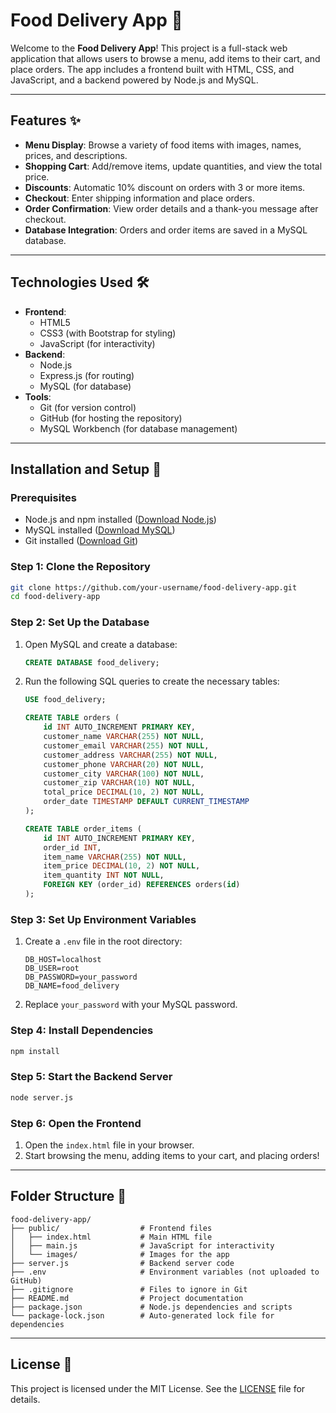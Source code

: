# Food Delivery App 🍔

Welcome to the **Food Delivery App**! This project is a full-stack web application that allows users to browse a menu, add items to their cart, and place orders. The app includes a frontend built with HTML, CSS, and JavaScript, and a backend powered by Node.js and MySQL.

---

## Features ✨

- **Menu Display**: Browse a variety of food items with images, names, prices, and descriptions.
- **Shopping Cart**: Add/remove items, update quantities, and view the total price.
- **Discounts**: Automatic 10% discount on orders with 3 or more items.
- **Checkout**: Enter shipping information and place orders.
- **Order Confirmation**: View order details and a thank-you message after checkout.
- **Database Integration**: Orders and order items are saved in a MySQL database.

---

## Technologies Used 🛠️

- **Frontend**:
  - HTML5
  - CSS3 (with Bootstrap for styling)
  - JavaScript (for interactivity)
- **Backend**:
  - Node.js
  - Express.js (for routing)
  - MySQL (for database)
- **Tools**:
  - Git (for version control)
  - GitHub (for hosting the repository)
  - MySQL Workbench (for database management)

---


## Installation and Setup 🚀

### Prerequisites
- Node.js and npm installed ([Download Node.js](https://nodejs.org/))
- MySQL installed ([Download MySQL](https://dev.mysql.com/downloads/installer/))
- Git installed ([Download Git](https://git-scm.com/))

### Step 1: Clone the Repository
```bash
git clone https://github.com/your-username/food-delivery-app.git
cd food-delivery-app
```

### Step 2: Set Up the Database
1. Open MySQL and create a database:
   ```sql
   CREATE DATABASE food_delivery;
   ```

2. Run the following SQL queries to create the necessary tables:
   ```sql
   USE food_delivery;

   CREATE TABLE orders (
       id INT AUTO_INCREMENT PRIMARY KEY,
       customer_name VARCHAR(255) NOT NULL,
       customer_email VARCHAR(255) NOT NULL,
       customer_address VARCHAR(255) NOT NULL,
       customer_phone VARCHAR(20) NOT NULL,
       customer_city VARCHAR(100) NOT NULL,
       customer_zip VARCHAR(10) NOT NULL,
       total_price DECIMAL(10, 2) NOT NULL,
       order_date TIMESTAMP DEFAULT CURRENT_TIMESTAMP
   );

   CREATE TABLE order_items (
       id INT AUTO_INCREMENT PRIMARY KEY,
       order_id INT,
       item_name VARCHAR(255) NOT NULL,
       item_price DECIMAL(10, 2) NOT NULL,
       item_quantity INT NOT NULL,
       FOREIGN KEY (order_id) REFERENCES orders(id)
   );
   ```

### Step 3: Set Up Environment Variables
1. Create a `.env` file in the root directory:
   ```plaintext
   DB_HOST=localhost
   DB_USER=root
   DB_PASSWORD=your_password
   DB_NAME=food_delivery
   ```

2. Replace `your_password` with your MySQL password.

### Step 4: Install Dependencies
```bash
npm install
```

### Step 5: Start the Backend Server
```bash
node server.js
```

### Step 6: Open the Frontend
1. Open the `index.html` file in your browser.
2. Start browsing the menu, adding items to your cart, and placing orders!

---

## Folder Structure 📂

```
food-delivery-app/
├── public/                  # Frontend files
│   ├── index.html           # Main HTML file
│   ├── main.js              # JavaScript for interactivity
│   └── images/              # Images for the app
├── server.js                # Backend server code
├── .env                     # Environment variables (not uploaded to GitHub)
├── .gitignore               # Files to ignore in Git
├── README.md                # Project documentation
├── package.json             # Node.js dependencies and scripts
└── package-lock.json        # Auto-generated lock file for dependencies
```

---

## License 📜

This project is licensed under the MIT License. See the [LICENSE](LICENSE) file for details.
